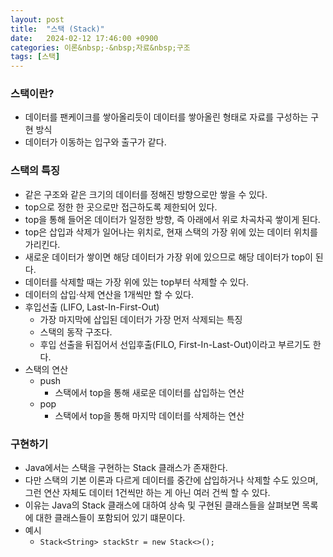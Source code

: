 ```yaml
---
layout: post
title:  "스택 (Stack)"
date:   2024-02-12 17:46:00 +0900
categories: 이론&nbsp;-&nbsp;자료&nbsp;구조
tags: [스택]
---
```


### 스택이란?

- 데이터를 팬케이크를 쌓아올리듯이 데이터를 쌓아올린 형태로 자료를 구성하는 구현 방식
- 데이터가 이동하는 입구와 출구가 같다.

### 스택의 특징

- 같은 구조와 같은 크기의 데이터를 정해진 방향으로만 쌓을 수 있다.
- top으로 정한 한 곳으로만 접근하도록 제한되어 있다.
- top을 통해 들어온 데이터가 일정한 방향, 즉 아래에서 위로 차곡차곡 쌓이게 된다.
- top은 삽입과 삭제가 일어나는 위치로, 현재 스택의 가장 위에 있는 데이터 위치를 가리킨다.
- 새로운 데이터가 쌓이면 해당 데이터가 가장 위에 있으므로 해당 데이터가 top이 된다.
- 데이터를 삭제할 때는 가장 위에 있는 top부터 삭제할 수 있다.
- 데이터의 삽입·삭제 연산을 1개씩만 할 수 있다. 
- 후입선출 (LIFO, Last-In-First-Out)
    - 가장 마지막에 삽입된 데이터가 가장 먼저 삭제되는 특징
    - 스택의 동작 구조다.
    - 후입 선출을 뒤집어서 선입후출(FILO, First-In-Last-Out)이라고 부르기도 한다.
- 스택의 연산
    - push
        - 스택에서 top을 통해 새로운 데이터를 삽입하는 연산
    - pop
        - 스택에서 top을 통해 마지막 데이터를 삭제하는 연산

### 구현하기

- Java에서는 스택을 구현하는 Stack 클래스가 존재한다.
- 다만 스택의 기본 이론과 다르게 데이터를 중간에 삽입하거나 삭제할 수도 있으며,  
그런 연산 자체도 데이터 1건씩만 하는 게 아닌 여러 건씩 할 수 있다.
- 이유는 Java의 Stack 클래스에 대하여 상속 및 구현된 클래스들을 살펴보면 목록에 대한 클래스들이 포함되어 있기 떄문이다.
- 예시
    - `Stack<String> stackStr = new Stack<>();`